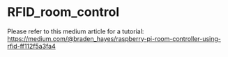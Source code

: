 # RFID_room_control

Please refer to this medium article for a tutorial: https://medium.com/@braden_hayes/raspberry-pi-room-controller-using-rfid-ff112f5a3fa4
